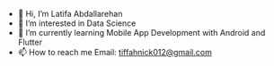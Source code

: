 - 👋 Hi, I’m Latifa Abdallarehan
- 👀 I’m interested in Data Science
- 🌱 I’m currently learning Mobile App Development with Android and Flutter
- 📫 How to reach me Email: tiffahnick012@gmail.com

<!---
TiffTiffah/TiffTiffah is a ✨ special ✨ repository because its `README.md` (this file) appears on your GitHub profile.
You can click the Preview link to take a look at your changes.
--->
